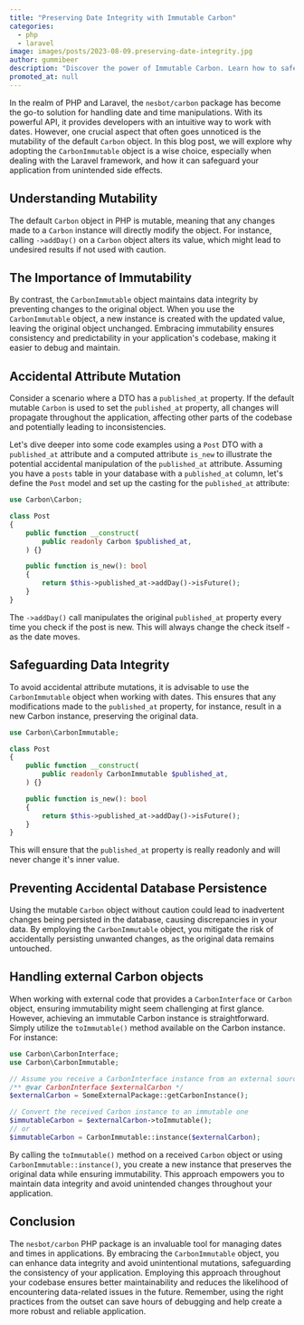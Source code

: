 ```yaml
---
title: "Preserving Date Integrity with Immutable Carbon"
categories:
  - php
  - laravel
image: images/posts/2023-08-09.preserving-date-integrity.jpg
author: gummibeer
description: "Discover the power of Immutable Carbon. Learn how to safeguard date integrity, prevent accidental mutations, and enhance the reliability of your application's date handling."
promoted_at: null
---
```


In the realm of PHP and Laravel, the `nesbot/carbon` package has become the go-to solution for handling date and time manipulations.
With its powerful API, it provides developers with an intuitive way to work with dates.
However, one crucial aspect that often goes unnoticed is the mutability of the default `Carbon` object.
In this blog post, we will explore why adopting the `CarbonImmutable` object is a wise choice, especially when dealing with the Laravel framework, and how it can safeguard your application from unintended side effects.

## Understanding Mutability

The default `Carbon` object in PHP is mutable, meaning that any changes made to a `Carbon` instance will directly modify the object.
For instance, calling `->addDay()` on a `Carbon` object alters its value, which might lead to undesired results if not used with caution.

## The Importance of Immutability

By contrast, the `CarbonImmutable` object maintains data integrity by preventing changes to the original object.
When you use the `CarbonImmutable` object, a new instance is created with the updated value, leaving the original object unchanged.
Embracing immutability ensures consistency and predictability in your application's codebase, making it easier to debug and maintain.

## Accidental Attribute Mutation

Consider a scenario where a DTO has a `published_at` property.
If the default mutable `Carbon` is used to set the `published_at` property, all changes will propagate throughout the application, affecting other parts of the codebase and potentially leading to inconsistencies.

Let's dive deeper into some code examples using a `Post` DTO with a `published_at` attribute and a computed attribute `is_new` to illustrate the potential accidental manipulation of the `published_at` attribute.
Assuming you have a `posts` table in your database with a `published_at` column, let's define the `Post` model and set up the casting for the `published_at` attribute:

```php
use Carbon\Carbon;

class Post
{
    public function __construct(
        public readonly Carbon $published_at,
    ) {}

    public function is_new(): bool
    {
        return $this->published_at->addDay()->isFuture();
    }
}
```

The `->addDay()` call manipulates the original `published_at` property every time you check if the post is new.
This will always change the check itself - as the date moves.

## Safeguarding Data Integrity

To avoid accidental attribute mutations, it is advisable to use the `CarbonImmutable` object when working with dates.
This ensures that any modifications made to the `published_at` property, for instance, result in a new Carbon instance, preserving the original data.

```php
use Carbon\CarbonImmutable;

class Post
{
    public function __construct(
        public readonly CarbonImmutable $published_at,
    ) {}

    public function is_new(): bool
    {
        return $this->published_at->addDay()->isFuture();
    }
}
```

This will ensure that the `published_at` property is really readonly and will never change it's inner value.

## Preventing Accidental Database Persistence

Using the mutable `Carbon` object without caution could lead to inadvertent changes being persisted in the database, causing discrepancies in your data.
By employing the `CarbonImmutable` object, you mitigate the risk of accidentally persisting unwanted changes, as the original data remains untouched.

## Handling external Carbon objects

When working with external code that provides a `CarbonInterface` or `Carbon` object, ensuring immutability might seem challenging at first glance. 
However, achieving an immutable Carbon instance is straightforward.
Simply utilize the `toImmutable()` method available on the Carbon instance.
For instance:

```php
use Carbon\CarbonInterface;
use Carbon\CarbonImmutable;

// Assume you receive a CarbonInterface instance from an external source
/** @var CarbonInterface $externalCarbon */
$externalCarbon = SomeExternalPackage::getCarbonInstance();

// Convert the received Carbon instance to an immutable one
$immutableCarbon = $externalCarbon->toImmutable();
// or
$immutableCarbon = CarbonImmutable::instance($externalCarbon);

```

By calling the `toImmutable()` method on a received `Carbon` object or using `CarbonImmutable::instance()`, you create a new instance that preserves the original data while ensuring immutability.
This approach empowers you to maintain data integrity and avoid unintended changes throughout your application.

## Conclusion

The `nesbot/carbon` PHP package is an invaluable tool for managing dates and times in applications.
By embracing the `CarbonImmutable` object, you can enhance data integrity and avoid unintentional mutations, safeguarding the consistency of your application.
Employing this approach throughout your codebase ensures better maintainability and reduces the likelihood of encountering data-related issues in the future.
Remember, using the right practices from the outset can save hours of debugging and help create a more robust and reliable application.
